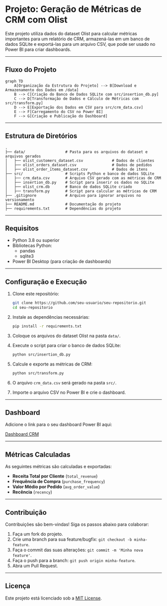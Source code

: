 
# Projeto: Geração de Métricas de CRM com Olist

Este projeto utiliza dados do dataset Olist para calcular métricas importantes para um relatório de CRM, armazená-las em um banco de dados SQLite e exportá-las para um arquivo CSV, que pode ser usado no Power BI para criar dashboards.

---

## Fluxo do Projeto

```mermaid
graph TD
    A[Organização da Estrutura do Projeto] --> B[Download e Armazenamento dos Dados em /data]
    B --> C[Criação do Banco de Dados SQLite com src/insertion_db.py]
    C --> D[Transformação de Dados e Cálculo de Métricas com src/transform.py]
    D --> E[Exportação dos Dados em CSV para src/crm_data.csv]
    E --> F[Carregamento do CSV no Power BI]
    F --> G[Criação e Publicação do Dashboard]
```

---

## Estrutura de Diretórios

```plaintext
.
├── data/                  # Pasta para os arquivos do dataset e arquivos gerados
│   ├── olist_customers_dataset.csv             # Dados de clientes
│   ├── olist_orders_dataset.csv                # Dados de pedidos
│   ├── olist_order_items_dataset.csv           # Dados de itens
├── src/                   # Scripts Python e banco de dados SQLite
│   ├── crm_data.csv       # Arquivo CSV gerado com as métricas de CRM
│   ├── insertion_db.py    # Script para inserir os dados no SQLite
│   ├── olist_crm.db       # Banco de dados SQLite criado
│   ├── transform.py       # Script para calcular as métricas de CRM
├── .gitignore             # Arquivo para ignorar arquivos no versionamento
├── README.md              # Documentação do projeto
├── requirements.txt       # Dependências do projeto
```

---

## Requisitos

- Python 3.8 ou superior
- Bibliotecas Python:
  - pandas
  - sqlite3
- Power BI Desktop (para criação de dashboards)

---

## Configuração e Execução

1. Clone este repositório:

   ```bash
   git clone https://github.com/seu-usuario/seu-repositorio.git
   cd seu-repositorio
   ```

2. Instale as dependências necessárias:

   ```bash
   pip install -r requirements.txt
   ```

3. Coloque os arquivos do dataset Olist na pasta `data/`.

4. Execute o script para criar o banco de dados SQLite:

   ```bash
   python src/insertion_db.py
   ```

5. Calcule e exporte as métricas de CRM:

   ```bash
   python src/transform.py
   ```

6. O arquivo `crm_data.csv` será gerado na pasta `src/`.

7. Importe o arquivo CSV no Power BI e crie o dashboard.

---

## Dashboard

Adicione o link para o seu dashboard Power BI aqui:

[Dashboard CRM](#)

---

## Métricas Calculadas

As seguintes métricas são calculadas e exportadas:
- **Receita Total por Cliente** (`total_revenue`)
- **Frequência de Compra** (`purchase_frequency`)
- **Valor Médio por Pedido** (`avg_order_value`)
- **Recência** (`recency`)

---

## Contribuição

Contribuições são bem-vindas! Siga os passos abaixo para colaborar:
1. Faça um fork do projeto.
2. Crie uma branch para sua feature/bugfix: `git checkout -b minha-feature`.
3. Faça o commit das suas alterações: `git commit -m 'Minha nova feature'`.
4. Faça o push para a branch: `git push origin minha-feature`.
5. Abra um Pull Request.

---

## Licença

Este projeto está licenciado sob a [MIT License](LICENSE).
